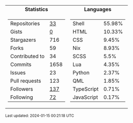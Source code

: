 
<table>
  <tr align="center">
    <td><b>Statistics</b></td>
    <td><b>Languages</b></td>
  </tr>
  <tr valign="top">
    <td>
      <table>
        <tr><td>Repositories</td><td><a href="https://github.com/Ruixi-rebirth?tab=repositories">33</a></td></tr>
        <tr><td>Gists</td><td><a href="https://gist.github.com/Ruixi-rebirth">0</a></td></tr>
        <tr><td>Stargazers</td><td>716</td></tr>
        <tr><td>Forks</td><td>59</td></tr>
        <tr><td>Contributed to</td><td>34</td></tr>
        <tr><td>Commits</td><td>1658</td></tr>
        <tr><td>Issues</td><td>23</td></tr>
        <tr><td>Pull requests</td><td>123</td></tr>
        <tr><td>Followers</td><td><a href="https://github.com/Ruixi-rebirth?tab=followers">137</a></td></tr>
        <tr><td>Following</td><td><a href="https://github.com/Ruixi-rebirth?tab=following">72</a></td></tr>
      </table>
    </td>
    <td>
      <table>
        <tr><td>Shell</td><td>55.98%</td></tr>
<tr><td>HTML</td><td>10.33%</td></tr>
<tr><td>CSS</td><td>9.45%</td></tr>
<tr><td>Nix</td><td>8.93%</td></tr>
<tr><td>SCSS</td><td>5.5%</td></tr>
<tr><td>Lua</td><td>4.35%</td></tr>
<tr><td>Python</td><td>2.37%</td></tr>
<tr><td>QML</td><td>1.85%</td></tr>
<tr><td>TypeScript</td><td>0.71%</td></tr>
<tr><td>JavaScript</td><td>0.17%</td></tr>
      </table>
    </td>
  </tr>
</table>

<sub>Last updated: 2024-01-15 00:21:18 UTC</sub>
